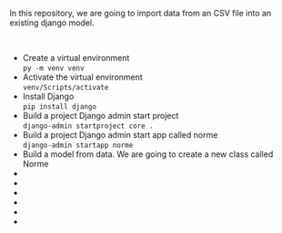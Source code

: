 <p> In this repository, we are going to import data from an CSV file into an existing django model.</p>
</br>
<ul>
  <li>Create a virtual environment<br><code>py -m venv venv</code></li>
  <li>Activate the virtual environment<br><code>venv/Scripts/activate</code></li>
  <li>Install Django<br><code>pip install django</code></li>
  <li>Build a project Django admin start project<br><code>django-admin startproject core .</code></li>
  <li>Build a project Django admin start app called norme<br><code>django-admin startapp norme</code></li>
  <li>Build a model from data. We are going to create a new class called Norme<br><code></code></li>
  <li><br><code></code></li>
  <li><br><code></code></li>
  <li><br><code></code></li>
  <li><br><code></code></li>
  <li><br><code></code></li>
  <li><br><code></code></li>
</ul>
